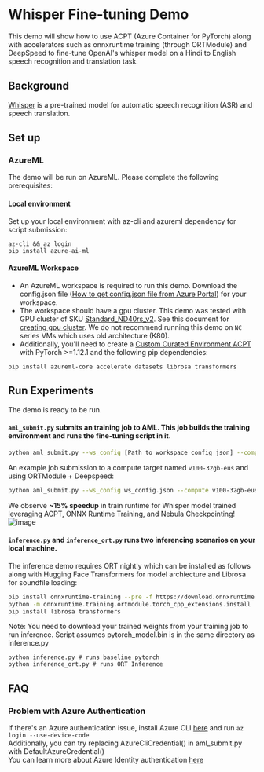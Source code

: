 # Whisper Fine-tuning Demo

This demo will show how to use ACPT (Azure Container for PyTorch) along with accelerators such as onnxruntime training (through ORTModule) and DeepSpeed to fine-tune OpenAI's whisper model on a Hindi to English speech recognition and translation task.

## Background

[Whisper](https://huggingface.co/openai/whisper-large) is a pre-trained model for automatic speech recognition (ASR) and speech translation.

## Set up

### AzureML
The demo will be run on AzureML. Please complete the following prerequisites:

#### Local environment
Set up your local environment with az-cli and azureml dependency for script submission:

```
az-cli && az login
pip install azure-ai-ml
```

#### AzureML Workspace
- An AzureML workspace is required to run this demo. Download the config.json file ([How to get config.json file from Azure Portal](https://docs.microsoft.com/en-us/azure/machine-learning/how-to-configure-environment#workspace)) for your workspace.
- The workspace should have a gpu cluster. This demo was tested with GPU cluster of SKU [Standard_ND40rs_v2](https://docs.microsoft.com/en-us/azure/virtual-machines/ndv2-series). See this document for [creating gpu cluster](https://docs.microsoft.com/en-us/azure/machine-learning/how-to-create-attach-compute-cluster?tabs=python). We do not recommend running this demo on `NC` series VMs which uses old architecture (K80).
- Additionally, you'll need to create a [Custom Curated Environment ACPT](https://learn.microsoft.com/en-us/azure/machine-learning/resource-curated-environments) with PyTorch >=1.12.1 and the following pip dependencies:
```
pip install azureml-core accelerate datasets librosa transformers
```

## Run Experiments
The demo is ready to be run.

#### `aml_submit.py` submits an training job to AML. This job builds the training environment and runs the fine-tuning script in it.

```bash
python aml_submit.py --ws_config [Path to workspace config json] --compute [Name of gpu cluster] [ORT + DeepSpeed flag]
```

An example job submission to a compute target named `v100-32gb-eus` and using ORTModule + Deepspeed:

```bash
python aml_submit.py --ws_config ws_config.json --compute v100-32gb-eus --ort_ds
```

We observe **~15% speedup** in train runtime for Whisper model trained leveraging ACPT, ONNX Runtime Training, and Nebula Checkpointing!
![image](https://github.com/microsoft/onnxruntime-training-examples/assets/31260940/c56dac38-6d92-4f6b-b234-514d1e976a3f)

#### `inference.py` and `inference_ort.py` runs two inferencing scenarios on your local machine. 

The inference demo requires ORT nightly which can be installed as follows along with Hugging Face Transformers for model archiecture and Librosa for soundfile loading:
```bash
pip install onnxruntime-training --pre -f https://download.onnxruntime.ai/onnxruntime_nightly_cu116.html
python -m onnxruntime.training.ortmodule.torch_cpp_extensions.install
pip install librosa transformers
```

Note: You need to download your trained weights from your training job to run inference. Script assumes pytorch_model.bin is in the same directory as inference.py

```
python inference.py # runs baseline pytorch
python inference_ort.py # runs ORT Inference
```

## FAQ
### Problem with Azure Authentication
If there's an Azure authentication issue, install Azure CLI [here](https://docs.microsoft.com/en-us/cli/azure/) and run `az login --use-device-code`
<br>Additionally, you can try replacing AzureCliCredential() in aml_submit.py with DefaultAzureCredential()
<br>You can learn more about Azure Identity authentication [here](https://learn.microsoft.com/en-us/python/api/azure-identity/azure.identity?view=azure-python)
